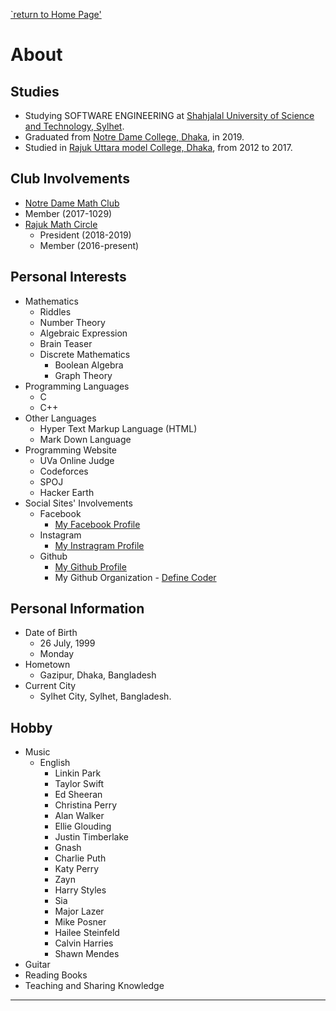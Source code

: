 [`return to Home Page'](shanto-swe029.github.io)

# About
## Studies
- Studying SOFTWARE ENGINEERING at [Shahjalal University of Science and Technology, Sylhet](sust.edu).
- Graduated from [Notre Dame College, Dhaka](notredamecollege-dhaka.com), in 2019.
- Studied in [Rajuk Uttara model College, Dhaka](rajukcollege.net), from 2012 to 2017.
## Club Involvements
- [Notre Dame Math Club](https://facebook.com/official.ndmc)
- Member (2017-1029)
- [Rajuk Math Circle](https://facebook.com/rajukmathcircle)
    - President (2018-2019)
    - Member (2016-present)
## Personal Interests
- Mathematics
    - Riddles
    - Number Theory
    - Algebraic Expression
    - Brain Teaser
    - Discrete Mathematics
        - Boolean Algebra
        - Graph Theory
- Programming Languages
    - C
    - C++
- Other Languages
    - Hyper Text Markup Language (HTML)
    - Mark Down Language
- Programming Website
    - UVa Online Judge
    - Codeforces
    - SPOJ
    - Hacker Earth
- Social Sites' Involvements
    - Facebook
        - [My Facebook Profile](https://facebook.com/shanto3585)
    - Instagram
        - [My Instragram Profile](https://www.instagram.com/____s___h___a___n___t___o____/)
    - Github
        - [My Github Profile](https://github.com/shanto-swe029)
        - My Github Organization - [Define Coder](https://github.com/definecoder)
## Personal Information
- Date of Birth
    - 26 July, 1999
    - Monday
- Hometown
    - Gazipur, Dhaka, Bangladesh
- Current City
    - Sylhet City, Sylhet, Bangladesh.
## Hobby
- Music
    - English
        - Linkin Park
        - Taylor Swift
        - Ed Sheeran
        - Christina Perry
        - Alan Walker
        - Ellie Glouding
        - Justin Timberlake
        - Gnash
        - Charlie Puth
        - Katy Perry
        - Zayn
        - Harry Styles
        - Sia
        - Major Lazer
        - Mike Posner
        - Hailee Steinfeld
        - Calvin Harries
        - Shawn Mendes
- Guitar
- Reading Books
- Teaching and Sharing Knowledge

***
